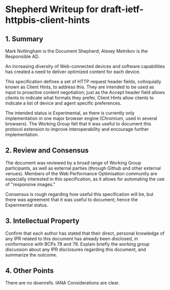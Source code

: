 # Shepherd Writeup for draft-ietf-httpbis-client-hints

## 1. Summary

Mark Nottingham is the Document Shepherd; Alexey Melnikov is the Responsible AD.

An increasing diversity of Web-connected devices and software capabilities has created a need to deliver optimized content for each device.

This specification defines a set of HTTP request header fields, colloquially known as Client Hints, to address this. They are intended to be used as input to proactive content negotiation; just as the Accept header field allows clients to indicate what formats they prefer, Client Hints allow clients to indicate a list of device and agent specific preferences.

The intended status is Experimental, as there is currently only implementation in one major browser engine (Chromium, used in several browsers). The Working Group felt that it was useful to document this protocol extension to improve interoperability and encourage further implementation. 

## 2. Review and Consensus

The document was reviewed by a broad range of Working Group participants, as well as external parties (through Github and other external venues). Members of the Web Performance Optimisation community are especially interested in this specification, as it allows for automating the use of "responsive images."

Consensus is rough regarding how useful this specification will be, but there was agreement that it was useful to document; hence the Experimental status.

## 3. Intellectual Property

Confirm that each author has stated that their direct, personal knowledge of any IPR related to this document has already been disclosed, in conformance with BCPs 78 and 79. Explain briefly the working group discussion about any IPR disclosures regarding this document, and summarize the outcome.

## 4. Other Points

There are no downrefs.  IANA Considerations are clear.

